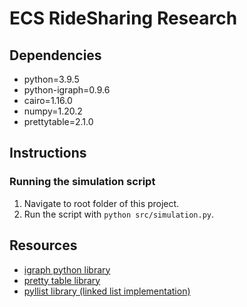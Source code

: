 # ECS RideSharing Research

## Dependencies
- python=3.9.5
- python-igraph=0.9.6
- cairo=1.16.0
- numpy=1.20.2
- prettytable=2.1.0

## Instructions

### Running the simulation script
1. Navigate to root folder of this project.
2. Run the script with `python src/simulation.py`.

## Resources
- [igraph python library](https://igraph.org/python/)
- [pretty table library](https://pypi.org/project/prettytable/)
- [pyllist library (linked list implementation)](https://pythonhosted.org/pyllist/)
